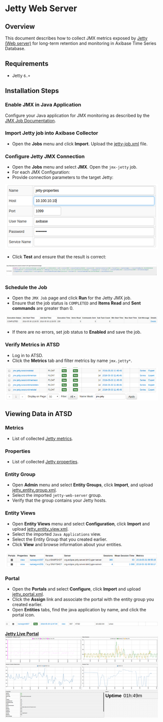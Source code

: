 # Jetty Web Server

## Overview

This document describes how to collect JMX metrics exposed by [Jetty (Web server)](http://www.eclipse.org/jetty/) for long-term retention and monitoring in Axibase Time Series Database.

## Requirements

* Jetty `6.+`

## Installation Steps

### Enable JMX in Java Application

Configure your Java application for JMX monitoring as described by the [JMX Job Documentation](../../jmx.md).

### Import Jetty job into Axibase Collector

* Open the **Jobs** menu and click **Import**. Upload the [jetty-job.xml](./configs/jetty_job.xml) file.

### Configure Jetty JMX Connection

* Open the **Jobs** menu and select **JMX**. Open the `jmx-jetty` job.
* For each JMX Configuration:
* Provide connection parameters to the target Jetty:

![](./images/jetty_jmx_configuration.png)

* Click **Test** and ensure that the result is correct:

![](./images/jetty_test_jmx_configuration.png)

### Schedule the Job

* Open the `JMX Job` page and click **Run** for the Jetty JMX job.
* Ensure that the job status is `COMPLETED` and **Items Read** and **Sent commands** are greater than 0.

![](./images/test_run.png)

* If there are no errors, set job status to **Enabled** and save the job.

### Verify Metrics in ATSD

* Log in to ATSD.
* Click the **Metrics** tab and filter metrics by name `jmx.jetty*`.

![](./images/jetty_metrics.png)

## Viewing Data in ATSD

### Metrics

* List of collected [Jetty metrics](./metric-list.md).

### Properties

* List of collected [Jetty properties](./properties-list.md).

### Entity Group

* Open **Admin** menu and select **Entity Groups**, click **Import**, and upload  [jetty_entity_group.xml](./configs/jetty_entity_group.xml).
* Select the imported `jetty-web-server` group.
* Verify that the group contains your Jetty hosts.

### Entity Views

* Open **Entity Views** menu and select **Configuration**, click **Import** and upload  [jetty_entity_view.xml](./configs/jetty_entity_view.xml).
* Select the imported `Java Applications` view.
* Select the Entity Group that you created earlier.
* Click **View** and browse information about your entities.

![](./images/jetty_entity_view.png)

### Portal

* Open the **Portals** and select **Configure**, click **Import** and upload [jetty_portal.xml](./configs/jetty_portal.xml).
* Click the **Assign** link and associate the portal with the entity group you created earlier.
* Open **Entities** tabs, find the java application by name, and click the portal icon.

![](./images/jetty_portal_icon.png)

[**Jetty Live Portal**](http://apps.axibase.com/chartlab/4bcd2299)
![](./images/jetty_portal.png)

